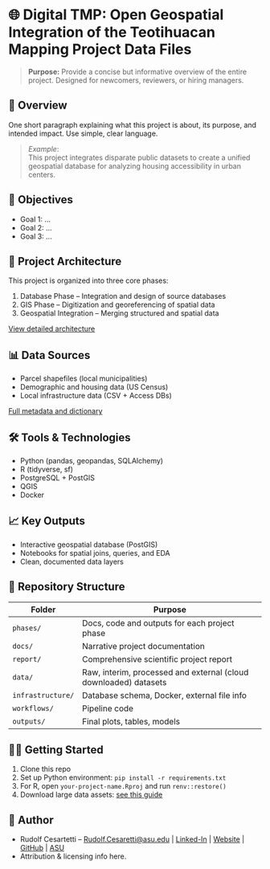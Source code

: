 # 🌐 Digital TMP: Open Geospatial Integration of the Teotihuacan Mapping Project Data Files

> **Purpose:** Provide a concise but informative overview of the entire project. Designed for newcomers, reviewers, or hiring managers.

## 📌 Overview
One short paragraph explaining what this project is about, its purpose, and intended impact. Use simple, clear language.

> _Example_:  
> This project integrates disparate public datasets to create a unified geospatial database for analyzing housing accessibility in urban centers.

## 🎯 Objectives
- Goal 1: ...
- Goal 2: ...
- Goal 3: ...

## 🧱 Project Architecture
This project is organized into three core phases:
1. Database Phase – Integration and design of source databases
2. GIS Phase – Digitization and georeferencing of spatial data
3. Geospatial Integration – Merging structured and spatial data

[View detailed architecture](docs/architecture.md)

## 📊 Data Sources
- Parcel shapefiles (local municipalities)
- Demographic and housing data (US Census)
- Local infrastructure data (CSV + Access DBs)

[Full metadata and dictionary](docs/data_sources.md)

## 🛠 Tools & Technologies
- Python (pandas, geopandas, SQLAlchemy)
- R (tidyverse, sf)
- PostgreSQL + PostGIS
- QGIS
- Docker

## 📈 Key Outputs
- Interactive geospatial database (PostGIS)
- Notebooks for spatial joins, queries, and EDA
- Clean, documented data layers

## 📂 Repository Structure
| Folder | Purpose |
|--------|---------|
| `phases/` | Docs, code and outputs for each project phase |
| `docs/` | Narrative project documentation |
| `report/` | Comprehensive scientific project report |
| `data/` | Raw, interim, processed and external (cloud downloaded) datasets |
| `infrastructure/` | Database schema, Docker, external file info |
| `workflows/` | Pipeline code |
| `outputs/` | Final plots, tables, models |

## 🧑‍💻 Getting Started
1. Clone this repo
2. Set up Python environment: `pip install -r requirements.txt`
3. For R, open `your-project-name.Rproj` and run `renv::restore()`
4. Download large data assets: [see this guide](infrastructure/cloud_downloads.md)

## 👤 Author
- Rudolf Cesartetti – Rudolf.Cesaretti@asu.edu | [Linked-In](https://www.linkedin.com/in/rudolf-cesaretti) | [Website](https://rcesaret.github.io/) | [GitHub](https://github.com/rcesaret) | [ASU](https://search.asu.edu/profile/2306101)
- Attribution & licensing info here.
